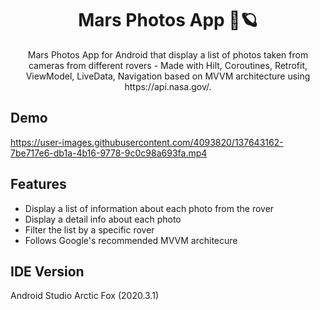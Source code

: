 <h1 align="center">Mars Photos App 🚀🪐</h1>

<p align="center">Mars Photos App for Android that display a list of photos taken from cameras from different rovers - Made with Hilt, Coroutines, Retrofit, ViewModel, LiveData, Navigation based on MVVM architecture using https://api.nasa.gov/.</p>

## Demo

https://user-images.githubusercontent.com/4093820/137643162-7be717e6-db1a-4b16-9778-9c0c98a693fa.mp4

## Features
- Display a list of information about each photo from the rover
- Display a detail info about each photo 
- Filter the list by a specific rover
- Follows Google's recommended MVVM architecure

## IDE Version
Android Studio Arctic Fox (2020.3.1)
